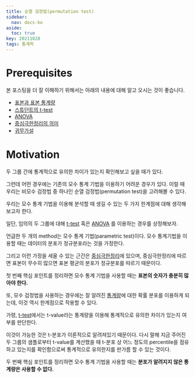 ```yaml
---
title: 순열 검정법(permutation test)
sidebar:
  nav: docs-ko
aside:
  toc: true
key: 20211028
tags: 통계학
---
```


# Prerequisites

본 포스팅을 더 잘 이해하기 위해서는 아래의 내용에 대해 알고 오시는 것이 좋습니다.

* [표본과 표본 통계량](https://angeloyeo.github.io/2020/02/12/standard_error.html#%ED%91%9C%EB%B3%B8%EC%A7%91%EB%8B%A8%EA%B3%BC-%ED%91%9C%EB%B3%B8-%ED%86%B5%EA%B3%84%EB%9F%89)
* [스튜던트의 t-test](https://angeloyeo.github.io/2020/02/13/Students_t_test.html)
* [ANOVA](https://angeloyeo.github.io/2020/02/29/ANOVA.html)
* [중심극한정리의 의미](https://angeloyeo.github.io/2020/09/15/CLT_meaning.html)
* [귀무가설](https://angeloyeo.github.io/2020/03/25/hypothesis.html)

# Motivation

두 그룹 간에 통계적으로 유의한 차이가 있는지 확인해보고 싶을 때가 있다.

그런데 어떤 경우에는 기존의 모수 통계 기법을 이용하기 어려운 경우가 있다. 이럴 때 우리는 비모수 검정법 중 하나인 순열 검정법(permutation test)을 고려해볼 수 있다.

우리는 모수 통계 기법을 이용해 분석할 때 생길 수 있는 두 가지 한계점에 대해 생각해보고자 한다.

일단, 임의의 두 그룹에 대해 [t-test](https://angeloyeo.github.io/2020/02/13/Students_t_test.html) 혹은 [ANOVA](https://angeloyeo.github.io/2020/02/29/ANOVA.html) 를 이용하는 경우를 상정해보자.

언급한 두 개의 method는 모수 통계 기법(parametric test)이다. 모수 통계기법을 이용할 때는 데이터의 분포가 정규분포라는 것을 가정한다.

그리고 이런 가정을 세울 수 있는 근간은 [중심극한정리](https://angeloyeo.github.io/2020/09/15/CLT_meaning.html)에 있으며, 중심극한정리에 따르면 표본이 무수히 많으면 표본 평균의 분포가 정규분포를 따르기 때문이다.

첫 번째 핵심 포인트를 정리하면 모수 통계 기법을 사용할 때는 **표본의 숫자가 충분히 많아야 한다.**

또, 모수 검정법을 사용하는 경우에는 잘 알려진 [통계량](https://angeloyeo.github.io/2020/02/12/standard_error.html#%ED%91%9C%EB%B3%B8%EC%A7%91%EB%8B%A8%EA%B3%BC-%ED%91%9C%EB%B3%B8-%ED%86%B5%EA%B3%84%EB%9F%89)에 대한 확률 분포를 이용하게 되는데, 이것 역시 한계점으로 작용할 수 있다.

가령, [t-test](https://angeloyeo.github.io/2020/02/13/Students_t_test.html)에서는 t-value라는 통계량을 이용해 통계적으로 유의한 차이가 있는지 여부를 판단한다.

이것이 가능한 것은 t-분포가 이론적으로 알려져있기 때문이다. 다시 말해 지금 주어진 두 그룹의 샘플로부터 t-value를 계산했을 때 t-분포 상 어느 정도의 percentile을 점유하고 있는지를 확인함으로써 통계적으로 유의한지를 판가름 할 수 있는 것이다.

두 번째 핵심 포인트를 정리하면 모수 통계 기법을 사용할 때는 **분포가 알려지지 않은 통계량은 사용할 수 없다.**




